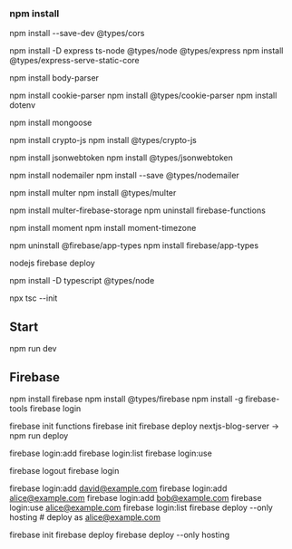 ### npm install
<!-- Cors -->
npm install --save-dev @types/cors
<!-- Express -->
npm install -D express ts-node @types/node @types/express
npm install @types/express-serve-static-core
<!-- Body Parser -->
npm install body-parser
<!-- Cookie Parser -->
npm install cookie-parser
npm install @types/cookie-parser
npm install dotenv
<!-- Mongoose -->
npm install mongoose
<!-- Crypto -->
npm install crypto-js
npm install @types/crypto-js
<!-- Json Web Token -->
npm install jsonwebtoken
npm install @types/jsonwebtoken
<!-- Node Mailer -->
npm install nodemailer
npm install --save @types/nodemailer
<!-- Multer -->
npm install multer
npm install @types/multer
<!-- Firebase -->
npm install multer-firebase-storage
npm uninstall firebase-functions
<!-- Moment -->
npm install moment
npm install moment-timezone


<!-- 아직 미설치 -->
npm uninstall @firebase/app-types
npm install firebase/app-types

<!-- 현재 해결해야할 문제 -->
nodejs firebase deploy

npm install -D typescript @types/node

npx tsc --init

## Start
npm run dev

## Firebase
npm install firebase
npm install @types/firebase
npm install -g firebase-tools
firebase login

firebase init functions
firebase init
firebase deploy
nextjs-blog-server -> npm run deploy

<!-- add 추가, list 아이디 확인, use 변경 -->
firebase login:add
firebase login:list
firebase login:use

firebase logout
firebase login

firebase login:add david@example.com
firebase login:add alice@example.com
firebase login:add bob@example.com
firebase login:use alice@example.com
firebase login:list
firebase deploy --only hosting # deploy as alice@example.com

firebase init
firebase deploy
firebase deploy --only hosting
